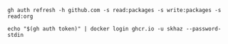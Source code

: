 
```shell
gh auth refresh -h github.com -s read:packages -s write:packages -s read:org
```

```shell
echo "$(gh auth token)" | docker login ghcr.io -u skhaz --password-stdin
```
